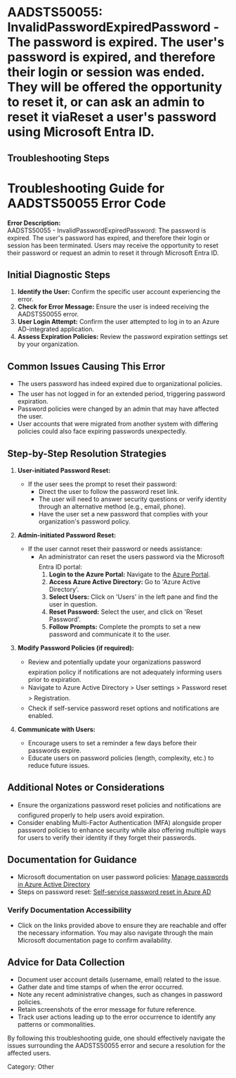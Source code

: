 # AADSTS50055: InvalidPasswordExpiredPassword - The password is expired. The user's password is expired, and therefore their login or session was ended. They will be offered the opportunity to reset it, or can ask an admin to reset it viaReset a user's password using Microsoft Entra ID.


## Troubleshooting Steps
# Troubleshooting Guide for AADSTS50055 Error Code

**Error Description:**  
AADSTS50055 - InvalidPasswordExpiredPassword: The password is expired. The user's password has expired, and therefore their login or session has been terminated. Users may receive the opportunity to reset their password or request an admin to reset it through Microsoft Entra ID.

## Initial Diagnostic Steps
1. **Identify the User:** Confirm the specific user account experiencing the error.
2. **Check for Error Message:** Ensure the user is indeed receiving the AADSTS50055 error.
3. **User Login Attempt:** Confirm the user attempted to log in to an Azure AD-integrated application.
4. **Assess Expiration Policies:** Review the password expiration settings set by your organization.

## Common Issues Causing This Error
- The users password has indeed expired due to organizational policies.
- The user has not logged in for an extended period, triggering password expiration.
- Password policies were changed by an admin that may have affected the user.
- User accounts that were migrated from another system with differing policies could also face expiring passwords unexpectedly.

## Step-by-Step Resolution Strategies

1. **User-initiated Password Reset:**
   - If the user sees the prompt to reset their password:
     - Direct the user to follow the password reset link.
     - The user will need to answer security questions or verify identity through an alternative method (e.g., email, phone).
     - Have the user set a new password that complies with your organization's password policy.
  
2. **Admin-initiated Password Reset:**
   - If the user cannot reset their password or needs assistance:
     - An administrator can reset the users password via the Microsoft Entra ID portal:
       1. **Login to the Azure Portal:** Navigate to the [Azure Portal](https://portal.azure.com).
       2. **Access Azure Active Directory:** Go to 'Azure Active Directory'.
       3. **Select Users:** Click on 'Users' in the left pane and find the user in question.
       4. **Reset Password:** Select the user, and click on 'Reset Password'.
       5. **Follow Prompts:** Complete the prompts to set a new password and communicate it to the user.

3. **Modify Password Policies (if required):**
   - Review and potentially update your organizations password expiration policy if notifications are not adequately informing users prior to expiration.
   - Navigate to Azure Active Directory > User settings > Password reset > Registration.
   - Check if self-service password reset options and notifications are enabled.

4. **Communicate with Users:**
   - Encourage users to set a reminder a few days before their passwords expire.
   - Educate users on password policies (length, complexity, etc.) to reduce future issues.

## Additional Notes or Considerations
- Ensure the organizations password reset policies and notifications are configured properly to help users avoid expiration.
- Consider enabling Multi-Factor Authentication (MFA) alongside proper password policies to enhance security while also offering multiple ways for users to verify their identity if they forget their passwords.

## Documentation for Guidance
- Microsoft documentation on user password policies: [Manage passwords in Azure Active Directory](https://learn.microsoft.com/en-us/azure/active-directory/users/groups/manage-user-passwords)
- Steps on password reset: [Self-service password reset in Azure AD](https://learn.microsoft.com/en-us/azure/active-directory/authentication/howto-reset-password)
  
### Verify Documentation Accessibility
- Click on the links provided above to ensure they are reachable and offer the necessary information. You may also navigate through the main Microsoft documentation page to confirm availability.

## Advice for Data Collection
- Document user account details (username, email) related to the issue.
- Gather date and time stamps of when the error occurred.
- Note any recent administrative changes, such as changes in password policies.
- Retain screenshots of the error message for future reference.
- Track user actions leading up to the error occurrence to identify any patterns or commonalities.

By following this troubleshooting guide, one should effectively navigate the issues surrounding the AADSTS50055 error and secure a resolution for the affected users.

Category: Other